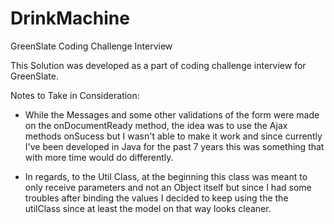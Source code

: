 # DrinkMachine
GreenSlate Coding Challenge Interview

This Solution was developed as a  part of coding challenge interview for GreenSlate. 

Notes to Take in Consideration:

 * While the Messages and some other validations of the form were made on the onDocumentReady method, the idea was to use the Ajax methods onSucess but I wasn't able to make it work
 and since currently I've been developed in Java for the past 7 years this was something that with more time would do differently.
 
 * In regards, to the Util Class, at the beginning this class was meant to only receive parameters and not an Object itself but since I had some troubles after binding the values I 
 decided to keep using the the utilClass since at least the model on that way looks cleaner. 
